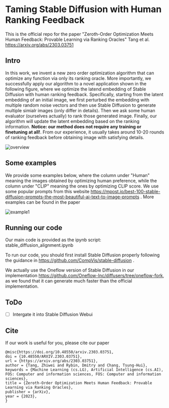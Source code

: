 # Taming Stable Diffusion with Human Ranking Feedback



This is the official repo for the paper "Zeroth-Order Optimization Meets Human Feedback: Provable Learning via  Ranking Oracles" Tang et al. https://arxiv.org/abs/2303.03751





## Intro

In this work, we invent a new zero order optimization algorithm that can optimize any function via only its ranking oracle. More importantly, we successfully apply our algorithm to a novel application shown in the following figure, where we optimize the latend embedding of Stable Diffusion with human ranking feedback. Specifically, starting from the latent embedding of an initial image, we first perturbed the embedding with multiple random noise vectors and then use Stable Diffusion to generate multiple simialr images (only differ in details). Then we ask some human evaluator (ourselves actually) to rank those generated image. Finally, our algorithm will update the latent embedding based on the ranking information. **Notice: our method does not require any training or finetuning at all!**. From our experience, it usually takes around 10-20 rounds of ranking feedback before obtaining image with satisfying details.

![overview](overview.png)



## Some examples

We provide some examples below, where the column under "Human" meaning the images obtained by optimizing human preference, while the column under "CLIP" meaning the ones by optimizing CLIP score. We use some popular prompts from this website https://mpost.io/best-100-stable-diffusion-prompts-the-most-beautiful-ai-text-to-image-prompts . More examples can be found in the paper

![example1](example1.png)





## Running our code

Our main code is provided as the ipynb script: stable_diffusion_alignment.ipynb



To run our code, you should first install Stable Diffusion properly following the guidance in https://github.com/CompVis/stable-diffusion .



We actually use the Oneflow version of Stable Diffusion in our implementation https://github.com/Oneflow-Inc/diffusers/tree/oneflow-fork, as we found that it can generate much faster than the official implementation.





## ToDo

- [ ] Intergate it into Stable Diffusion Webui





## Cite

If our work is useful for you, please cite our paper
```
@misc{https://doi.org/10.48550/arxiv.2303.03751,
doi = {10.48550/ARXIV.2303.03751},
url = {https://arxiv.org/abs/2303.03751},
author = {Tang, Zhiwei and Rybin, Dmitry and Chang, Tsung-Hui},
keywords = {Machine Learning (cs.LG), Artificial Intelligence (cs.AI), FOS: Computer and information sciences, FOS: Computer and information sciences},
title = {Zeroth-Order Optimization Meets Human Feedback: Provable Learning via Ranking Oracles},
publisher = {arXiv},
year = {2023},
}

````
